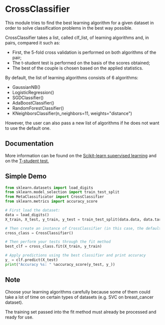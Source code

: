 # CrossClassifier

This module tries to find the best learning algorithm for a given dataset in order to solve classification problems in the best way possible. 

CrossClassifier takes a list, called clf_list, of learning algorithms and, in pairs, compared it such as:
- First, the 5-fold cross validation is performed on both algorithms of the pair;
- The t-student test is performed on the basis of the scores obtained;
- The best of the couple is chosen based on the applied statistics.

By default, the list of learning algorithms consists of 6 algorithms:
- GaussianNB()
- LogisticRegression()
- SGDClassifier()
- AdaBoostClassifier()
- RandomForestClassifier()
- KNeighborsClassifier(n_neighbors=11, weights="distance")

However, the user can also pass a new list of algorithms if he does not want to use the default one.

## Documentation
More information can be found on the [Scikit-learn supervised learning](http://scikit-learn.org/stable/supervised_learning.html#supervised-learning) and on the [T-student test.](https://docs.scipy.org/doc/scipy-0.14.0/reference/generated/scipy.stats.ttest_ind.html)

## Simple Demo

```python
from sklearn.datasets import load_digits
from sklearn.model_selection import train_test_split
from MetaClassificator import CrossClassifier
from sklearn.metrics import accuracy_score

# First load the dataset:
data = load_digits()
X_train, X_test, y_train, y_test = train_test_split(data.data, data.target, test_size=0.3)

# Then create an instance of CrossClassifier (in this case, the default list described above is used)
cross_class = CrossClassifier()

# Then perform your tests through the fit method
best_clf = cross_class.fit(X_train, y_train)

# Apply predictions using the best classifier and print accuracy
y_ = clf.predict(X_test)
print("Accuracy %s: " %accuracy_score(y_test, y_))
```

## Note
Choose your learning algorithms carefully because some of them could take a lot of time on certain types of datasets (e.g. SVC on breast_cancer dataset). 

The training set passed into the fit method must already be processed and ready for use.
